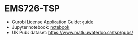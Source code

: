 # EMS726-TSP

- Gurobi License Application Guide: [guide](<./Gurobi License Application Guide.md>)
- Jupyter notebook: [notebook](uk_pubs_tsp_gurobi.ipynb)
- UK Pubs dataset: https://www.math.uwaterloo.ca/tsp/pubs/

